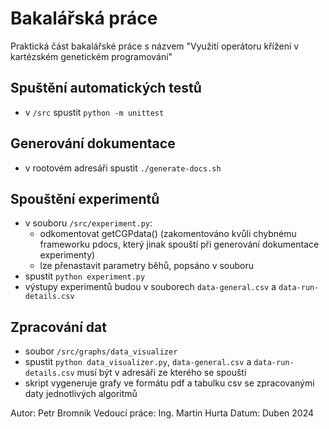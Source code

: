 # Bakalářská práce

Praktická část bakalářské práce s názvem "Využití operátoru křížení v kartézském genetickém programování"

## Spuštění automatických testů
- v `/src` spustit `python -m unittest`

## Generování dokumentace
- v rootovém adresáři spustit `./generate-docs.sh`

## Spouštění experimentů
- v souboru `/src/experiment.py`:
	- odkomentovat getCGPdata() (zakomentováno kvůli chybnému frameworku pdocs, který jinak spouští při generování dokumentace experimenty)
	- lze přenastavit parametry běhů, popsáno v souboru
- spustit `python experiment.py`
- výstupy experimentů budou v souborech `data-general.csv` a `data-run-details.csv`

## Zpracování dat
- soubor `/src/graphs/data_visualizer`
- spustit `python data_visualizer.py`, `data-general.csv` a `data-run-details.csv` musí být v adresáři ze kterého se spouští
- skript vygeneruje grafy ve formátu pdf a tabulku csv se zpracovanými daty jednotlivých algoritmů

Autor: Petr Bromnik
Vedoucí práce: Ing. Martin Hurta
Datum: Duben 2024